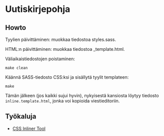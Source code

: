 # Uutiskirjepohja

## Howto
Tyylien päivittäminen: muokkaa tiedostoa styles.sass.

HTML:n päivittäminen: muokkaa tiedostoa _template.html.

Väliaikaistiedostojen poistaminen:

    make clean

Käännä SASS-tiedosto CSS:ksi ja sisällytä tyylit templateen:

    make

Tämän jälkeen (jos kaikki sujui hyvin), nykyisestä kansiosta löytyy tiedosto `inline.template.html`, jonka voi kopioida viestieditoriin.

## Työkaluja

 - [CSS Inliner Tool](http://templates.mailchimp.com/resources/inline-css/)
